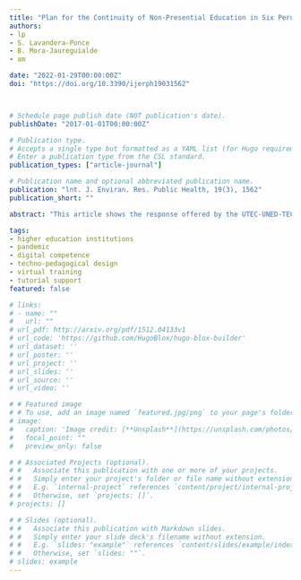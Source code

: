 ```yaml
---
title: "Plan for the Continuity of Non-Presential Education in Six Peruvian Universities during COVID-19"
authors:
- lp
- S. Lavandera-Ponce
- B. Mora-Jaureguialde
- am

date: "2022-01-29T00:00:00Z"
doi: "https://doi.org/10.3390/ijerph19031562"



# Schedule page publish date (NOT publication's date).
publishDate: "2017-01-01T00:00:00Z"

# Publication type.
# Accepts a single type but formatted as a YAML list (for Hugo requirements).
# Enter a publication type from the CSL standard.
publication_types: ["article-journal"]

# Publication name and optional abbreviated publication name.
publication: "lnt. J. Enviran. Res. Public Health, 19(3), 1562"
publication_short: ""

abstract: "This article shows the response offered by the UTEC-UNED-TECSUP Consortium to six Peruvian public (national) universities aimed at strengthening the digital competences of their communities, made up of managers, teachers, students, and support technicians. The contextual and situational diagnosis, which covered organizational, technological, and competence dimensions, revealed a series of cross-cutting needs related to technological skills that prevented the training or mobilization of the digital competences necessary for progress in the other dimensions under study. The response was an online training plan, consisting of three training programs and eighty-three courses. The pedagogical strategy was based on the scaling of competence achievements that ended with problem-solving and applications in daily activities. The accompaniment was carried out through virtual tutorials, distributed via synchronous and asynchronous sessions. In total, 5034 were involved—347 were teachers and managers, 4932 were students, and 25 were technical staff. The pedagogical and socio-emotional limitations of the university community, as well as the scarcity of technological resources and poor connectivity, meant that the plan was only partially implemented. Moreover, the short and intense period of development to which the universities were subjected was also a factor."

tags:
- higher education institutions
- pandemic
- digital competence
- techno-pedagogical design
- virtual training
- tutorial support
featured: false

# links:
# - name: ""
#   url: ""
# url_pdf: http://arxiv.org/pdf/1512.04133v1
# url_code: 'https://github.com/HugoBlox/hugo-blox-builder'
# url_dataset: ''
# url_poster: ''
# url_project: ''
# url_slides: ''
# url_source: ''
# url_video: ''

# # Featured image
# # To use, add an image named `featured.jpg/png` to your page's folder. 
# image:
#   caption: 'Image credit: [**Unsplash**](https://unsplash.com/photos/jdD8gXaTZsc)'
#   focal_point: ""
#   preview_only: false

# # Associated Projects (optional).
# #   Associate this publication with one or more of your projects.
# #   Simply enter your project's folder or file name without extension.
# #   E.g. `internal-project` references `content/project/internal-project/index.md`.
# #   Otherwise, set `projects: []`.
# projects: []

# # Slides (optional).
# #   Associate this publication with Markdown slides.
# #   Simply enter your slide deck's filename without extension.
# #   E.g. `slides: "example"` references `content/slides/example/index.md`.
# #   Otherwise, set `slides: ""`.
# slides: example
---
```


